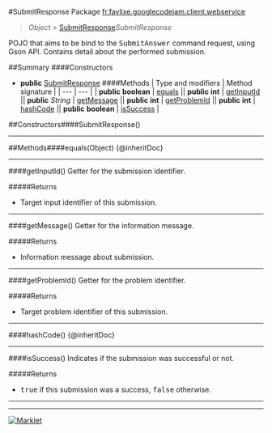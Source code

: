 #SubmitResponse
Package [fr.faylixe.googlecodejam.client.webservice](README.md)<br>

> *Object* > [SubmitResponse](SubmitResponse.md)*SubmitResponse*

<p>POJO that aims to be bind to the <tt>SubmitAnswer</tt>
 command request, using Gson API. Contains detail about
 the performed submission.</p>

##Summary
####Constructors
* **public** [SubmitResponse](#submitresponse)
####Methods
| Type and modifiers | Method signature |
| --- | --- |
| **public** **boolean** | [equals](#equalsobject) || **public** **int** | [getInputId](#getinputid) || **public** *String* | [getMessage](#getmessage) || **public** **int** | [getProblemId](#getproblemid) || **public** **int** | [hashCode](#hashcode) || **public** **boolean** | [isSuccess](#issuccess) |

##Constructors####SubmitResponse()


---


##Methods####equals(Object)
{@inheritDoc}

---

####getInputId()
Getter for the submission identifier.

#####Returns
* Target input identifier of this submission.

---

####getMessage()
Getter for the information message.

#####Returns
* Information message about submission.

---

####getProblemId()
Getter for the problem identifier.

#####Returns
* Target problem identifier of this submission.

---

####hashCode()
{@inheritDoc}

---

####isSuccess()
Indicates if the submission was successful or not.

#####Returns
* <tt>true</tt> if this submission was a success, <tt>false</tt> otherwise.

---

---

[![Marklet](https://img.shields.io/badge/Generated%20by-Marklet-green.svg)](https://github.com/Faylixe/marklet)